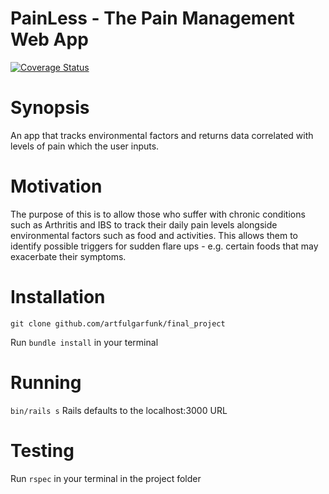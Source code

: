 # PainLess - The Pain Management Web App

[![Coverage Status](https://coveralls.io/repos/github/shezdev/final_project/badge.svg?branch=master)](https://coveralls.io/github/shezdev/final_project?branch=master)

# Synopsis

An app that tracks environmental factors and returns data correlated with levels of pain which the user inputs.

# Motivation

The purpose of this is to allow those who suffer with chronic conditions such as Arthritis and IBS to track their daily pain levels alongside environmental factors such as food and activities. This allows them to identify possible triggers for sudden flare ups - e.g. certain foods that may exacerbate their symptoms.

# Installation

`git clone github.com/artfulgarfunk/final_project`

Run `bundle install` in your terminal

# Running
`bin/rails s`
Rails defaults to the localhost:3000 URL

# Testing

Run `rspec` in your terminal in the project folder
